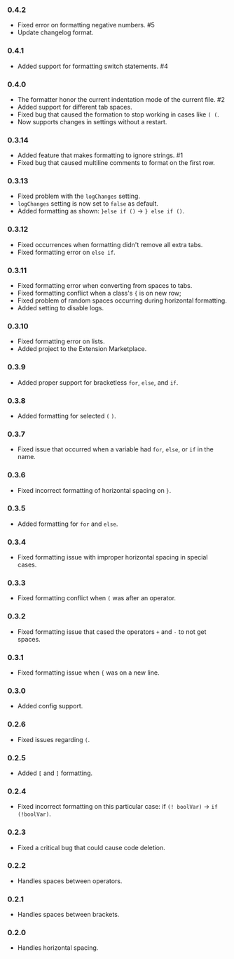 ### 0.4.2
- Fixed error on formatting negative numbers. #5 
- Update changelog format.

### 0.4.1
- Added support for formatting switch statements. #4

### 0.4.0
- The formatter honor the current indentation mode of the current file. #2
- Added support for different tab spaces. 
- Fixed bug that caused the formation to stop working in cases like `( (`.
- Now supports changes in settings without a restart.

### 0.3.14
- Added feature that makes formatting to ignore strings. #1
- Fixed bug that caused multiline comments to format on the first row.

### 0.3.13
- Fixed problem with the `logChanges` setting.
- `logChanges` setting is now set to `false` as default.
- Added formatting as shown: `}else if ()` -> `} else if ()`.

### 0.3.12
- Fixed occurrences when formatting didn't remove all extra tabs.
- Fixed formatting error on `else if`.

### 0.3.11
- Fixed formatting error when converting from spaces to tabs.
- Fixed formatting conflict when a class's `{` is on new row;
- Fixed problem of random spaces occurring during horizontal formatting.
- Added setting to disable logs.

### 0.3.10
- Fixed formatting error on lists.
- Added project to the Extension Marketplace.

### 0.3.9
- Added proper support for bracketless `for`, `else`, and `if`.

### 0.3.8
- Added formatting for selected `(` `)`.

### 0.3.7
- Fixed issue that occurred when a variable had `for`, `else`, or `if` in the name.

### 0.3.6
- Fixed incorrect formatting of horizontal spacing on `}`.

### 0.3.5
- Added formatting for `for` and `else`.

### 0.3.4
- Fixed formatting issue with improper horizontal spacing in special cases.

### 0.3.3
- Fixed formatting conflict when `(` was after an operator.

### 0.3.2
- Fixed formatting issue that cased the operators `+` and `-` to not get spaces.

### 0.3.1
- Fixed formatting issue when `{` was on a new line.

### 0.3.0
- Added config support.

### 0.2.6
- Fixed issues regarding `(`.

### 0.2.5
- Added `[` and `]` formatting.

### 0.2.4
- Fixed incorrect formatting on this particular case: if `(! boolVar)` -> `if (!boolVar)`.

### 0.2.3
- Fixed a critical bug that could cause code deletion.

### 0.2.2
- Handles spaces between operators.

### 0.2.1
- Handles spaces between brackets.

### 0.2.0
- Handles horizontal spacing.



